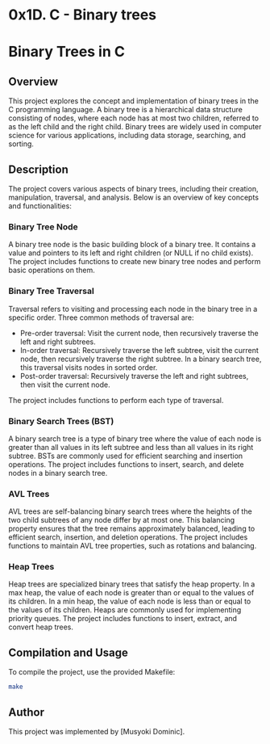 # 0x1D. C - Binary trees

# Binary Trees in C

## Overview

This project explores the concept and implementation of binary trees in the C programming language. A binary tree is a hierarchical data structure consisting of nodes, where each node has at most two children, referred to as the left child and the right child. Binary trees are widely used in computer science for various applications, including data storage, searching, and sorting.

## Description

The project covers various aspects of binary trees, including their creation, manipulation, traversal, and analysis. Below is an overview of key concepts and functionalities:

### Binary Tree Node

A binary tree node is the basic building block of a binary tree. It contains a value and pointers to its left and right children (or NULL if no child exists). The project includes functions to create new binary tree nodes and perform basic operations on them.

### Binary Tree Traversal

Traversal refers to visiting and processing each node in the binary tree in a specific order. Three common methods of traversal are:
- Pre-order traversal: Visit the current node, then recursively traverse the left and right subtrees.
- In-order traversal: Recursively traverse the left subtree, visit the current node, then recursively traverse the right subtree. In a binary search tree, this traversal visits nodes in sorted order.
- Post-order traversal: Recursively traverse the left and right subtrees, then visit the current node.

The project includes functions to perform each type of traversal.

### Binary Search Trees (BST)

A binary search tree is a type of binary tree where the value of each node is greater than all values in its left subtree and less than all values in its right subtree. BSTs are commonly used for efficient searching and insertion operations. The project includes functions to insert, search, and delete nodes in a binary search tree.

### AVL Trees

AVL trees are self-balancing binary search trees where the heights of the two child subtrees of any node differ by at most one. This balancing property ensures that the tree remains approximately balanced, leading to efficient search, insertion, and deletion operations. The project includes functions to maintain AVL tree properties, such as rotations and balancing.

### Heap Trees

Heap trees are specialized binary trees that satisfy the heap property. In a max heap, the value of each node is greater than or equal to the values of its children. In a min heap, the value of each node is less than or equal to the values of its children. Heaps are commonly used for implementing priority queues. The project includes functions to insert, extract, and convert heap trees.

## Compilation and Usage

To compile the project, use the provided Makefile:

```bash
make
```

## Author
This project was implemented by [Musyoki Dominic].


